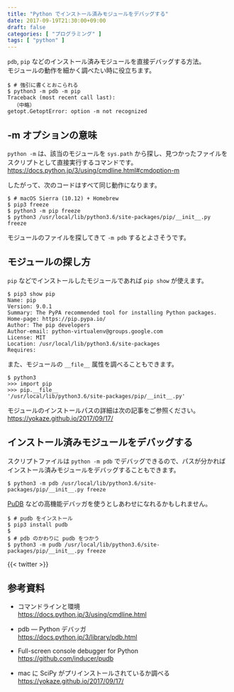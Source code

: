 ```yaml
---
title: "Python でインストール済みモジュールをデバッグする"
date: 2017-09-19T21:30:00+09:00
draft: false
categories: [ "プログラミング" ]
tags: [ "python" ]
---
```

`pdb`, `pip` などのインストール済みモジュールを直接デバッグする方法。<br />
モジュールの動作を細かく調べたい時に役立ちます。

```shell
$ # 強引に書くとおこられる
$ python3 -m pdb -m pip
Traceback (most recent call last):
  （中略）
getopt.GetoptError: option -m not recognized
```

## -m オプションの意味

`python -m` は、該当のモジュールを `sys.path` から探し、見つかったファイルをスクリプトとして直接実行するコマンドです。<br />
<span style="word-break: break-all;">
https://docs.python.jp/3/using/cmdline.html#cmdoption-m
</span>

したがって、次のコードはすべて同じ動作になります。

```shell
$ # macOS Sierra (10.12) + Homebrew
$ pip3 freeze
$ python3 -m pip freeze
$ python3 /usr/local/lib/python3.6/site-packages/pip/__init__.py freeze
```

モジュールのファイルを探してきて `-m pdb` するとよさそうです。

## モジュールの探し方

`pip` などでインストールしたモジュールであれば `pip show` が使えます。

```shell
$ pip3 show pip
Name: pip
Version: 9.0.1
Summary: The PyPA recommended tool for installing Python packages.
Home-page: https://pip.pypa.io/
Author: The pip developers
Author-email: python-virtualenv@groups.google.com
License: MIT
Location: /usr/local/lib/python3.6/site-packages
Requires:
```

また、モジュールの `__file__` 属性を調べることもできます。

```shell
$ python3
>>> import pip
>>> pip.__file__
'/usr/local/lib/python3.6/site-packages/pip/__init__.py'
```

モジュールのインストールパスの詳細は次の記事をご参照ください。<br />
https://yokaze.github.io/2017/09/17/

## インストール済みモジュールをデバッグする

スクリプトファイルは `python -m pdb` でデバッグできるので、パスが分かればインストール済みモジュールをデバッグすることもできます。

```shell
$ python3 -m pdb /usr/local/lib/python3.6/site-packages/pip/__init__.py freeze
```

[PuDB](https://github.com/inducer/pudb) などの高機能デバッガを使うとしあわせになれるかもしれません。

```shell
$ # pudb をインストール
$ pip3 install pudb
$
$ # pdb のかわりに pudb をつかう
$ python3 -m pudb /usr/local/lib/python3.6/site-packages/pip/__init__.py freeze
```

{{< twitter >}}

## 参考資料

- コマンドラインと環境<br />
  <span style="word-break: break-all;">
  https://docs.python.jp/3/using/cmdline.html
  </span>

- pdb &mdash; Python デバッガ<br />
  <span style="word-break: break-all;">
  https://docs.python.jp/3/library/pdb.html
  </span>

- Full-screen console debugger for Python<br />
  <span style="word-break: break-all;">
  https://github.com/inducer/pudb
  </span>

- mac に SciPy がプリインストールされているか調べる<br />
  <span style="word-break: break-all;">
  https://yokaze.github.io/2017/09/17/
  </span>
